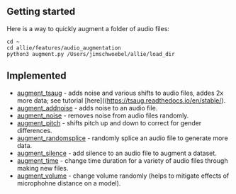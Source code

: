 ## Getting started

Here is a way to quickly augment a folder of audio files:
```
cd ~ 
cd allie/features/audio_augmentation
python3 augment.py /Users/jimschwoebel/allie/load_dir
```

## Implemented
* [augment_tsaug](https://github.com/jim-schwoebel/allie/blob/master/augmentation/audio_augmentation/augment_tsaug.py) - adds noise and various shifts to audio files, addes 2x more data; see tutorial [here]((https://tsaug.readthedocs.io/en/stable/).
* [augment_addnoise](https://github.com/jim-schwoebel/allie/blob/master/augmentation/audio_augmentation/augment_addnoise.py) - adds noise to an audio file.
* [augment_noise](https://github.com/jim-schwoebel/allie/blob/master/augmentation/audio_augmentation/augment_noise.py) - removes noise from audio files randomly.
* [augment_pitch](https://github.com/jim-schwoebel/allie/blob/master/augmentation/audio_augmentation/augment_pitch.py) - shifts pitch up and down to correct for gender differences. 
* [augment_randomsplice](https://github.com/jim-schwoebel/allie/blob/master/augmentation/audio_augmentation/augment_randomsplice.py) - randomly splice an audio file to generate more data.
* [augment_silence](https://github.com/jim-schwoebel/allie/blob/master/augmentation/audio_augmentation/augment_silence.py) - add silence to an audio file to augment a dataset.
* [augment_time](https://github.com/jim-schwoebel/allie/blob/master/augmentation/audio_augmentation/augment_time.py) - change time duration for a variety of audio files through making new files.
* [augment_volume](https://github.com/jim-schwoebel/allie/blob/master/augmentation/audio_augmentation/augment_volume.py) - change volume randomly (helps to mitigate effects of microphohne distance on a model).
